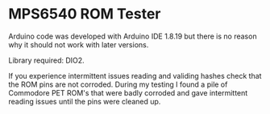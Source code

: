 # MPS6540 ROM Tester

Arduino code was developed with Arduino IDE 1.8.19 but there is no reason why it should not work with later versions. 

Library required: DIO2. 

If you experience intermittent issues reading and validing hashes check that the ROM pins are not corroded. During my testing I found a pile of Commodore PET ROM's that were badly corroded and gave intermittent reading issues until the pins were cleaned up.



